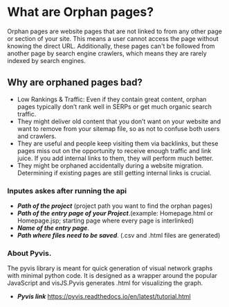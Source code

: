 # What are Orphan pages?
Orphan pages are website pages that are not linked to from any other page or section of your site. This means a user cannot access the page without knowing the direct URL. Additionally, these pages can't be followed from another page by search engine crawlers, which means they are rarely indexed by search engines.

## Why are orphaned pages bad?
* Low Rankings & Traffic: Even if they contain great content, orphan pages typically don’t rank well in SERPs or get much organic search traffic.
* They might deliver old content that you don’t want on your website and want to remove from your sitemap file, so as not to confuse both users and crawlers.
* They are useful and people keep visiting them via backlinks, but these pages miss out on the opportunity to receive enough traffic and link juice. If you add internal links to them, they will perform much better.
* They might be orphaned accidentally during a website migration. Determining if existing pages are still getting internal links is crucial.


### Inputes askes after running the api
* ___Path of the project___ (project path you want to find the orphan pages)
* ___Path of the entry page of your Project___.(example: Homepage.html or Homepage.jsp; starting page where every page is interlinked)
* ___Name of the entry page___.
* ___Path where files need to be saved___. (.csv and .html files are generated)


### About Pyvis.
The pyvis library is meant for quick generation of visual network graphs with minimal python code. It is designed as a wrapper around the popular JavaScript and  visJS.Pyvis generates .html  for visualizing the graph.
* ___Pyvis link___ https://pyvis.readthedocs.io/en/latest/tutorial.html
